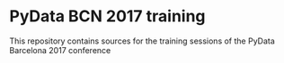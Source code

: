 PyData BCN 2017 training
====

This repository contains sources for the training sessions of the PyData Barcelona 2017 conference
